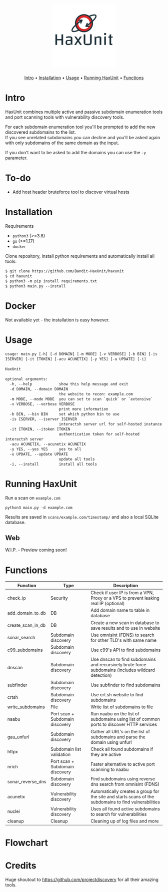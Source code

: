 <h1 align="center">
  <img src="static/logo.png" alt="haxunit" width="200px"></a>
  <br>
</h1>

<p align="center">
  <a href="#intro">Intro</a> •
  <a href="#installation">Installation</a> •
  <a href="#usage">Usage</a> •
  <a href="#running-haxunit">Running HaxUnit</a> •
  <a href="#functions">Functions</a>
</p>

# Intro
HaxUnit combines multiple active and passive subdomain enumeration tools and port scanning tools with vulnerability discovery tools.

For each subdomain enumeration tool you'll be prompted to add the new discovered subdomains to the list.</br>
If you see unrelated subdomains you can decline and you'll be asked again with only subdomains of the same domain as the input.

If you don't want to be asked to add the domains you can use the `-y` parameter.

# To-do
- Add host header bruteforce tool to discover virtual hosts

# Installation


Requirements
- `python3` (>=3.8)
- `go` (>=1.17)
- `docker` 

Clone repository, install python requirements and automatically install all tools:
```commandline
$ git clone https://github.com/Bandit-HaxUnit/haxunit
$ cd haxunit
$ python3 -m pip install requirements.txt
$ python3 main.py --install
```

# Docker
Not available yet - the installation is easy however.

# Usage

```commandline
usage: main.py [-h] [-d DOMAIN] [-m MODE] [-v VERBOSE] [-b BIN] [-is ISERVER] [-it ITOKEN] [-acu ACUNETIX] [-y YES] [-u UPDATE] [-i]

HaxUnit

optional arguments:
  -h, --help            show this help message and exit
  -d DOMAIN, --domain DOMAIN
                        the website to recon: example.com
  -m MODE, --mode MODE  you can set to scan `quick` or `extensive`
  -v VERBOSE, --verbose VERBOSE
                        print more information
  -b BIN, --bin BIN     set which python bin to use
  -is ISERVER, --iserver ISERVER
                        interactsh server url for self-hosted instance
  -it ITOKEN, --itoken ITOKEN
                        authentication token for self-hosted interactsh server
  -acu ACUNETIX, --acunetix ACUNETIX
  -y YES, --yes YES     yes to all
  -u UPDATE, --update UPDATE
                        update all tools
  -i, --install         install all tools
```

# Running HaxUnit
Run a scan on `example.com`
```commandline
python3 main.py -d example.com
```

Results are saved in `scans/example.com/timestamp/` and also a local SQLite database.


## Web
W.I.P. - Preview coming soon!

# Functions

| Function           | Type                            | Description                                                                                           |
|--------------------|---------------------------------|-------------------------------------------------------------------------------------------------------|
| check_ip           | Security                        | Check if user IP is from a VPN, Proxy or a VPS to prevent leaking real IP (optional)                  |
| add_domain_to_db   | DB                              | Add domain name to table in database                                                                  |
| create_scan_in_db  | DB                              | Create a new scan in database to save results and to use in website                                   |
| sonar_search       | Subdomain discovery             | Use omnisint (FDNS) to search for other TLD's with same name                                          |
| c99_subdomains     | Subdomain discovery             | Use c99's API to find subdomains                                                                      |
| dnscan             | Subdomain discovery             | Use dnscan to find subdomains and recursively brute force subdomains (includes wildcard detection)    |
| subfinder          | Subdomain discovery             | Use subfinder to find subdomains                                                                      |
| crtsh              | Subdomain discovery             | Use crt.sh website to find subdomains                                                                 |
| write_subdomains   | File                            | Write list of subdomains to file                                                                      |
| naabu              | Port scan + Subdomain discovery | Run naabu on the list of subdomains using list of common ports to discover HTTP services              |
| gau_unfurl         | Subdomain discovery             | Gather all URL's on the list of subdomains and parse the domain using unfurl                          | 
| httpx              | Subdomain list validation       | Check all found subdomains if they are active                                                         | 
| nrich              | Port scan + Subdomain discovery | Faster alternative to active port scanning to naabu                                                   | 
| sonar_reverse_dns  | Subdomain discovery             | Find subdomains using reverse dns search from omnisint (FDNS)                                         |
| acunetix           | Vulnerability discovery         | Automatically creates a group for the site and starts scans of the subdomains to find vulnerabilities |
| nuclei             | Vulnerability discovery         | Uses all found active subdomains to search for vulnerabilities                                        | 
| cleanup            | Cleanup                         | Cleaning up of log files and more                                                                     |


# Flowchart


# Credits
Huge shoutout to https://github.com/projectdiscovery for all their amazing tools.